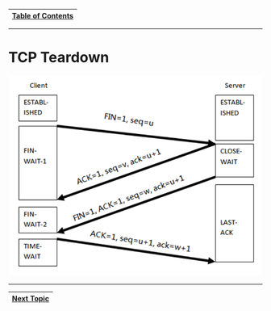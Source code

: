 |[Table of Contents](/00-Table-of-Contents.md)|
|---|

---

# TCP Teardown

![](/assets/teardown.png)

---

|[Next Topic](/06-osi-layer-4/tcp-state.md)|
|---|
